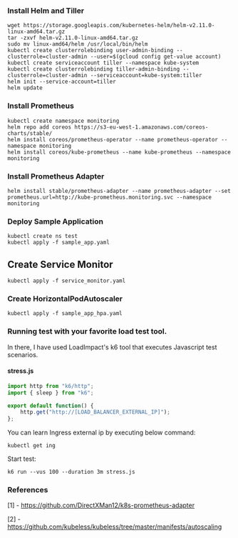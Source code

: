 ### Install Helm and Tiller

```
wget https://storage.googleapis.com/kubernetes-helm/helm-v2.11.0-linux-amd64.tar.gz
tar -zxvf helm-v2.11.0-linux-amd64.tar.gz
sudo mv linux-amd64/helm /usr/local/bin/helm
kubectl create clusterrolebinding user-admin-binding --clusterrole=cluster-admin --user=$(gcloud config get-value account)
kubectl create serviceaccount tiller --namespace kube-system
kubectl create clusterrolebinding tiller-admin-binding --clusterrole=cluster-admin --serviceaccount=kube-system:tiller
helm init --service-account=tiller
helm update
```

### Install Prometheus

```
kubectl create namespace monitoring
helm repo add coreos https://s3-eu-west-1.amazonaws.com/coreos-charts/stable/
helm install coreos/prometheus-operator --name prometheus-operator --namespace monitoring
helm install coreos/kube-prometheus --name kube-prometheus --namespace monitoring
```

### Install Prometheus Adapter

```
helm install stable/prometheus-adapter --name prometheus-adapter --set prometheus.url=http://kube-prometheus.monitoring.svc --namespace monitoring
```

### Deploy Sample Application

```
kubectl create ns test
kubectl apply -f sample_app.yaml
```

## Create Service Monitor

```
kubectl apply -f service_monitor.yaml
```

### Create HorizontalPodAutoscaler

```
kubectl apply -f sample_app_hpa.yaml
```

### Running test with your favorite load test tool.

In there, I have used LoadImpact's k6 tool that executes Javascript test scenarios.
    
#### stress.js
```javascript
import http from "k6/http";
import { sleep } from "k6";

export default function() {
    http.get("http://[LOAD_BALANCER_EXTERNAL_IP]");
};
```

You can learn Ingress external ip by executing below command:

    kubectl get ing 

Start test:

    k6 run --vus 100 --duration 3m stress.js
    
### References
 
[1] - https://github.com/DirectXMan12/k8s-prometheus-adapter

[2] - https://github.com/kubeless/kubeless/tree/master/manifests/autoscaling